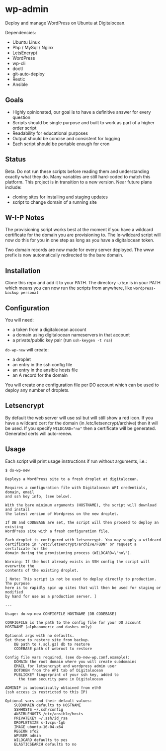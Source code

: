 # wp-admin
Deploy and manage WordPress on Ubuntu at Digitalocean.

Dependencies:

* Ubuntu Linux
* Php / MySql / Nginx
* LetsEncrypt
* WordPress
* wp-cli
* doctl
* git-auto-deploy
* Restic
* Ansible

## Goals
* Highly opinionated, our goal is to have a definitive answer for every question
* Scripts should be single purpose and built to work as part of a higher order script
* Readability for educational purposes
* Output should be concise and consistent for logging
* Each script should be portable enough for cron

## Status
Beta.
Do not run these scripts before reading them and understanding exactly what they do.
Many variables are still hard-coded to match this platform.
This project is in transition to a new version.
Near future plans include:
- cloning sites for installing and staging updates
- script to change domain of a running site

## W-I-P Notes
The provisioning script works best at the moment if you have a wildcard certificate for the domain you are provisioning to.
The le-wildcard script will now do this for you in one step as long as you have a digitalocean token.

Two domain records are now made for every server deployed.
The www prefix is now automatically redirected to the bare domain.

## Installation
Clone this repo and add it to your PATH. 
The directory `~/bin` is in your PATH which means you can now run the scripts from anywhere, like `wordpress-backup personal`

## Configuration
You will need:
- a token from a digitalocean account
- a domain using digitalocean nameservers in that account
- a private/public key pair (run `ssh-keygen -t rsa`)

`do-wp-new` will create:
- a droplet
- an entry in the ssh config file
- an entry in the ansible hosts file
- an A record for the domain

You will create one configuration file per DO account which can be used to deploy any number of droplets.

## Letsencrypt
By default the web server will use ssl but will still show a red icon.
If you have a wildcard cert for the domain (in /etc/letsencrypt/archive) then it will be used.
If you specify `WILDCARD="no"` then a certificate will be generated.
Generated certs will auto-renew.

## Usage
Each script will print usage instructions if run without arguments, i.e.:

```
$ do-wp-new

Deploys a WordPress site to a fresh droplet at digitalocean.

Requires a configuration file with Digitalocean API credentials, domain, email 
and ssh key info, (see below).

With the bare minimum arguments (HOSTNAME), the script will download and install 
the latest version of Wordpress on the new droplet.

If DB and CODEBASE are set, the script will then proceed to deploy an existing 
WordPress site with a fresh configuration file.

Each droplet is configured with letsencrypt. You may supply a wildcard 
certificate in '/etc/letsencrypt/archive/FQDN' or request a certificate for the 
domain during the provisioning process (WILDCARD=\"no\").

Warning: If the host already exists in SSH config the script will  overwrite the 
contents of the existing droplet.

[ Note: This script is not be used to deploy directly to production. The purpose 
here is to rapidly spin up sites that will then be used for staging or modified 
by hand for use as a production server. ]

---

Usage: do-wp-new CONFIGFILE HOSTNAME [DB CODEBASE]

CONFIGFILE is the path to the config file for your DO account
HOSTNAME (alphanumeric and dashes only) 

Optional args with no defaults.
Set these to restore site from backup.
    DB path to (.sql.gz) db to restore
    CODEBASE path of webroot to restore

Config file vars required, (see do-new-wp.conf.example):
    DOMAIN the root domain where you will create subdomains
    EMAIL for letsencrypt and wordpress admin user
    DOTOKEN from the API tab of Digitalocean
    PUBLICKEY fingerprint of your ssh key, added to
      the team security pane in Digitalocean

ADMINIP is automatically obtained from eth0
(ssh access is restricted to this IP)

Optional vars and their default values:
    SUBDOMAIN defaults to HOSTNAME
    SSHHOSTS ~/.ssh/config
    ANSIBLEHOSTS /etc/ansible/hosts
    PRIVATEKEY ~/.ssh/id_rsa
    DROPLETSIZE s-1vcpu-1gb
    IMAGE ubuntu-16-04-x64
    REGION sfo2
    WPUSER admin
    WILDCARD defaults to yes
    ELASTICSEARCH defaults to no
```
